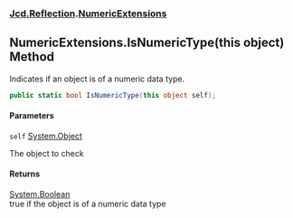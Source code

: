 ### [Jcd.Reflection](Jcd.Reflection.md 'Jcd.Reflection').[NumericExtensions](NumericExtensions.md 'Jcd.Reflection.NumericExtensions')

## NumericExtensions.IsNumericType(this object) Method

Indicates if an object is of a numeric data type.

```csharp
public static bool IsNumericType(this object self);
```

#### Parameters

<a name='Jcd.Reflection.NumericExtensions.IsNumericType(thisobject).self'></a>

`self` [System.Object](https://docs.microsoft.com/en-us/dotnet/api/System.Object 'System.Object')

The object to check

#### Returns

[System.Boolean](https://docs.microsoft.com/en-us/dotnet/api/System.Boolean 'System.Boolean')  
true if the object is of a numeric data type